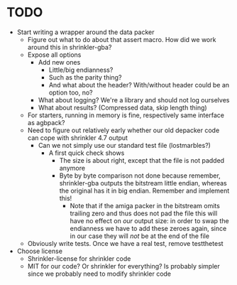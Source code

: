 <!--
SPDX-FileCopyrightText: 2025 Thomas Mathys
SPDX-License-Identifier: MIT
-->

# TODO
* Start writing a wrapper around the data packer
  * Figure out what to do about that assert macro. How did we work around this in shrinkler-gba?
  * Expose all options
    * Add new ones
      * Little/big endianness?
      * Such as the parity thing?
      * And what about the header? With/without header could be an option too, no?
    * What about logging? We're a library and should not log ourselves
    * What about results? (Compressed data, skip length thing)
  * For starters, running in memory is fine, respectively same interface as agbpack?
  * Need to figure out relatively early whether our old depacker code can cope with
    shrinkler 4.7 output
    * Can we not simply use our standard test file (lostmarbles?)
      * A first quick check shows
        * The size is about right, except that the file is not padded anymore
        * Byte by byte comparison not done because remember, shrinkler-gba outputs the bitstream
          little endian, whereas the original has it in big endian. Remember and implement this!
          * Note that if the amiga packer in the bitstream omits trailing zero and thus does not
            pad the file this will have no effect on *our* output size: in order to swap the
            endianness we have to add these zeroes again, since in our case they will *not*
            be at the end of the file
  * Obviously write tests. Once we have a real test, remove testthetest
* Choose license
  * Shrinkler-license for shrinkler code
  * MIT for our code? Or shrinkler for everything? Is probably simpler since we probably need to modify shrinkler code
